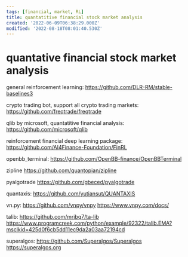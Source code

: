 ```yaml
---
tags: [financial, market, RL]
title: quantatitive financial stock market analysis
created: '2022-06-09T06:38:29.000Z'
modified: '2022-08-18T08:01:40.530Z'
---
```


# quantative financial stock market analysis

general reinforcement learning:
https://github.com/DLR-RM/stable-baselines3

crypto trading bot, support all crypto trading markets:
https://github.com/freqtrade/freqtrade

qlib by microsoft, quantatitive financial analysis:
https://github.com/microsoft/qlib

reinforcement financial deep learning package:
https://github.com/AI4Finance-Foundation/FinRL

openbb_terminal:
https://github.com/OpenBB-finance/OpenBBTerminal

zipline
https://github.com/quantopian/zipline

pyalgotrade
https://github.com/gbeced/pyalgotrade

quantaxis:
https://github.com/yutiansut/QUANTAXIS

vn.py:
https://github.com/vnpy/vnpy
https://www.vnpy.com/docs/

talib:
https://github.com/mrjbq7/ta-lib
https://www.programcreek.com/python/example/92322/talib.EMA?msclkid=425d0f6cb5dd11ec9da2a03aa72194cd

superalgos:
https://github.com/Superalgos/Superalgos
https://superalgos.org
